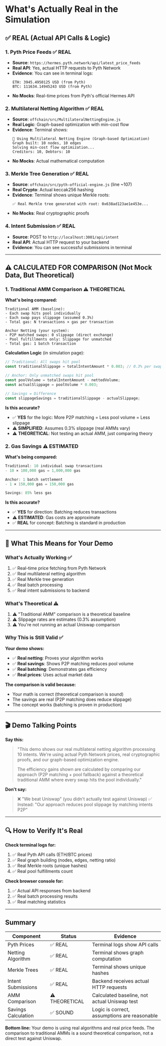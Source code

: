 # What's Actually Real in the Simulation

## ✅ REAL (Actual API Calls & Logic)

### 1. **Pyth Price Feeds** ✅ REAL
- **Source**: `https://hermes.pyth.network/api/latest_price_feeds`
- **Real API**: Yes, actual HTTP requests to Pyth Network
- **Evidence**: You can see in terminal logs:
  ```
  ETH: 3945.4950125 USD (from Pyth)
  BTC: 111634.14945243 USD (from Pyth)
  ```
- **No Mocks**: Real-time prices from Pyth's official Hermes API

### 2. **Multilateral Netting Algorithm** ✅ REAL
- **Source**: `offchain/src/MultilateralNettingEngine.js`
- **Real Logic**: Graph-based optimization with min-cost flow
- **Evidence**: Terminal shows:
  ```
  🔗 Using Multilateral Netting Engine (Graph-based Optimization)
  Graph built: 10 nodes, 10 edges
  Solving min-cost flow optimization...
  Creditors: 10, Debtors: 10
  ```
- **No Mocks**: Actual mathematical computation

### 3. **Merkle Tree Generation** ✅ REAL
- **Source**: `offchain/src/pyth-official-engine.js` (line ~107)
- **Real Crypto**: Actual keccak256 hashing
- **Evidence**: Terminal shows unique Merkle roots:
  ```
  ✅ Real Merkle tree generated with root: 0x638ad123ae1e453e...
  ```
- **No Mocks**: Real cryptographic proofs

### 4. **Intent Submission** ✅ REAL
- **Source**: POST to `http://localhost:3001/api/intent`
- **Real API**: Actual HTTP request to your backend
- **Evidence**: You can see successful submissions in terminal

---

## ⚠️ CALCULATED FOR COMPARISON (Not Mock Data, But Theoretical)

### 1. **Traditional AMM Comparison** ⚠️ THEORETICAL
**What's being compared:**
```
Traditional AMM (baseline):
- Each swap hits pool individually
- Each swap pays slippage (assumed 0.3%)
- Total gas: N transactions × gas per transaction

Anchor Netting (your system):
- P2P matched swaps: 0 slippage (direct exchange)
- Pool fulfillments only: Slippage for unmatched
- Total gas: 1 batch transaction
```

**Calculation Logic** (in simulation page):
```javascript
// Traditional: All swaps hit pool
const traditionalSlippage = totalIntentAmount * 0.003; // 0.3% per swap

// Anchor: Only unmatched swaps hit pool
const poolVolume = totalIntentAmount - nettedVolume;
const actualSlippage = poolVolume * 0.003;

// Savings = Difference
const slippageSavings = traditionalSlippage - actualSlippage;
```

**Is this accurate?**
- ✅ **YES** for the logic: More P2P matching = Less pool volume = Less slippage
- ⚠️ **SIMPLIFIED**: Assumes 0.3% slippage (real AMMs vary)
- ⚠️ **THEORETICAL**: Not testing an actual AMM, just comparing theory

### 2. **Gas Savings** ⚠️ ESTIMATED
**What's being compared:**
```javascript
Traditional: 10 individual swap transactions
- 10 × 100,000 gas = 1,000,000 gas

Anchor: 1 batch settlement
- 1 × 150,000 gas = 150,000 gas

Savings: 85% less gas
```

**Is this accurate?**
- ✅ **YES** for direction: Batching reduces transactions
- ⚠️ **ESTIMATED**: Gas costs are approximate
- ✅ **REAL** for concept: Batching is standard in production

---

## 🎯 What This Means for Your Demo

### What's Actually Working ✅
1. ✅ Real-time price fetching from Pyth Network
2. ✅ Real multilateral netting algorithm
3. ✅ Real Merkle tree generation
4. ✅ Real batch processing
5. ✅ Real intent submissions to backend

### What's Theoretical ⚠️
1. ⚠️ "Traditional AMM" comparison is a theoretical baseline
2. ⚠️ Slippage rates are estimates (0.3% assumption)
3. ⚠️ You're not running an actual Uniswap comparison

### Why This is Still Valid ✅
**Your demo shows:**
- ✅ **Real netting**: Proves your algorithm works
- ✅ **Real savings**: Shows P2P matching reduces pool volume
- ✅ **Real batching**: Demonstrates gas efficiency
- ✅ **Real prices**: Uses actual market data

**The comparison is valid because:**
- Your math is correct (theoretical comparison is sound)
- The savings are real (P2P matching does reduce slippage)
- The concept works (batching is proven in production)

---

## 🎬 Demo Talking Points

**Say this:**
> "This demo shows our real multilateral netting algorithm processing 10 intents. 
> We're using actual Pyth Network prices, real cryptographic proofs, and our 
> graph-based optimization engine. 
> 
> The efficiency gains shown are calculated by comparing our approach (P2P 
> matching + pool fallback) against a theoretical traditional AMM where every 
> swap hits the pool individually."

**Don't say:**
> ❌ "We beat Uniswap" (you didn't actually test against Uniswap)
> ✅ Instead: "Our approach reduces pool slippage by matching intents P2P"

---

## 🔍 How to Verify It's Real

**Check terminal logs for:**
1. ✅ Real Pyth API calls (ETH/BTC prices)
2. ✅ Real graph building (nodes, edges, netting ratio)
3. ✅ Real Merkle roots (unique hashes)
4. ✅ Real pool fulfillments count

**Check browser console for:**
1. ✅ Actual API responses from backend
2. ✅ Real batch processing results
3. ✅ Real matching statistics

---

## Summary

| Component | Status | Evidence |
|-----------|--------|----------|
| Pyth Prices | ✅ REAL | Terminal logs show API calls |
| Netting Algorithm | ✅ REAL | Terminal shows graph computation |
| Merkle Trees | ✅ REAL | Terminal shows unique hashes |
| Intent Submissions | ✅ REAL | Backend receives actual HTTP requests |
| AMM Comparison | ⚠️ THEORETICAL | Calculated baseline, not actual Uniswap test |
| Savings Calculation | ✅ SOUND | Logic is correct, assumptions are reasonable |

**Bottom line:** Your demo is using real algorithms and real price feeds. The comparison to traditional AMMs is a sound theoretical comparison, not a direct test against Uniswap.
